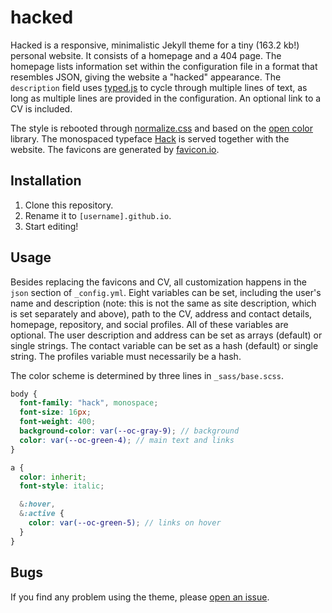 # hacked

Hacked is a responsive, minimalistic Jekyll theme for a tiny (163.2 kb!) personal website. It consists of a homepage and a 404 page. The homepage lists information set within the configuration file in a format that resembles JSON, giving the website a "hacked" appearance. The `description` field uses [typed.js](https://mattboldt.com/demos/typed-js/) to cycle through multiple lines of text, as long as multiple lines are provided in the configuration. An optional link to a CV is included.

The style is rebooted through [normalize.css](https://necolas.github.io/normalize.css/) and based on the [open color](https://yeun.github.io/open-color/) library. The monospaced typeface [Hack](https://sourcefoundry.org/hack/) is served together with the website. The favicons are generated by [favicon.io](https://favicon.io/).

## Installation

1.  Clone this repository.
2.  Rename it to `[username].github.io`.
3.  Start editing!

## Usage

Besides replacing the favicons and CV, all customization happens in the `json` section of `_config.yml`. Eight variables can be set, including the user's name and description (note: this is not the same as site description, which is set separately and above), path to the CV, address and contact details, homepage, repository, and social profiles. All of these variables are optional. The user description and address can be set as arrays (default) or single strings. The contact variable can be set as a hash (default) or single string. The profiles variable must necessarily be a hash.

The color scheme is determined by three lines in `_sass/base.scss`.

```scss
body {
  font-family: "hack", monospace;
  font-size: 16px;
  font-weight: 400;
  background-color: var(--oc-gray-9); // background
  color: var(--oc-green-4); // main text and links
}
```

```scss
a {
  color: inherit;
  font-style: italic;

  &:hover,
  &:active {
    color: var(--oc-green-5); // links on hover
  }
}
```

## Bugs

If you find any problem using the theme, please [open an issue](https://github.com/piazzai/hacked/issues).
